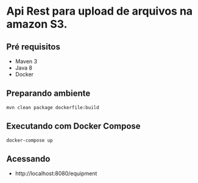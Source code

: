 # Api Rest para upload de arquivos na amazon S3. 

## Pré requisitos
- Maven 3
- Java 8
- Docker

## Preparando ambiente

```
mvn clean package dockerfile:build 
```

## Executando com Docker Compose

```
docker-compose up
```

## Acessando 

- http://localhost:8080/equipment

